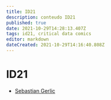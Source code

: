 ```yaml
---
title: ID21
description: conteudo ID21
published: true
date: 2021-10-29T14:28:13.407Z
tags: id21, critical data comics
editor: markdown
dateCreated: 2021-10-29T14:16:40.808Z
---
```


# ID21

 - [Sebastian Gerlic](/recursos/id21-sebastian-gerlic)